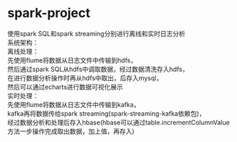 # spark-project
使用spark SQL和spark streaming分别进行离线和实时日志分析<br> 
系统架构：<br> 
离线处理：<br> 
    先使用flume将数据从日志文件中传输到hdfs，<br> 
    然后通过spark SQL从hdfs中调取数据，经过数据清洗存入hdfs，<br> 
    在进行数据分析操作时再从hdfs中取出，后存入mysql，<br> 
    然后可以通过echarts进行数据可视化展示<br> 
实时处理：<br> 
    先使用flume将数据从日志文件中传输到kafka，<br> 
    kafka再将数据传给spark streaming(spark-streaming-kafka依赖包)，<br> 
    经过数据分析和处理后存入hbase(hbase可以通过table.incrementColumnValue方法一步操作完成取出数据，加上值，再存入)<br> 

